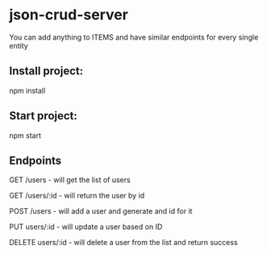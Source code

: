 # json-crud-server

You can add anything to ITEMS and have similar endpoints for every single entity

## Install project:

npm install

## Start project:

npm start


## Endpoints
GET /users - will get the list of users

GET /users/:id - will return the user by id

POST /users - will add a user and generate and id for it

PUT users/:id - will update a user based on ID

DELETE users/:id - will delete a user from the list and return success





